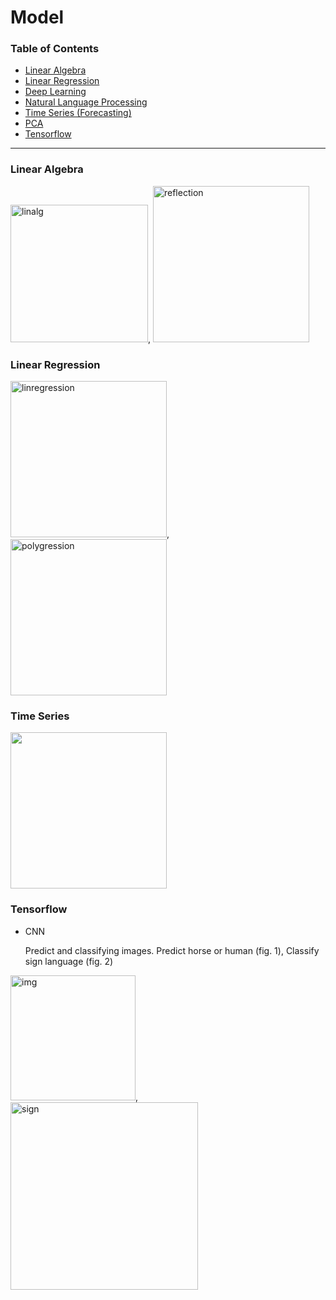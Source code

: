 # Model

### Table of Contents
- [Linear Algebra](https://github.com/clarentcelsia/PyML/tree/master/linearalg )
- [Linear Regression](https://github.com/clarentcelsia/PyML/tree/master/linregression )
- [Deep Learning](https://github.com/clarentcelsia/PyML/tree/master/deeplearning)
- [Natural Language Processing](https://github.com/clarentcelsia/PyML/tree/master/nlp)
- [Time Series (Forecasting)](https://github.com/clarentcelsia/PyML/tree/master/forecasting)
- [PCA](https://github.com/clarentcelsia/PyML/tree/master/pca)
- [Tensorflow](https://github.com/clarentcelsia/PyML/tree/master/tensorflow)

--------------

### Linear Algebra
<img src="https://user-images.githubusercontent.com/66846357/171807538-b4449070-55cc-41b4-96da-d077d156a5bf.png" alt="linalg" width=220/>,
<img src="https://user-images.githubusercontent.com/66846357/171807534-afedf3a3-400e-4c27-97b7-af64ad466c89.png" alt="reflection" width=250/>

### Linear Regression
<img src = "https://user-images.githubusercontent.com/66846357/171813767-b0dbce22-e4d9-4833-ab57-84a19a9b4b8b.png" alt="linregression" width=250 label="sds"/>,
<img src="https://user-images.githubusercontent.com/66846357/171813772-878b041f-504d-4dd5-ba2f-1c57440ff251.png" alt="polygression" width=250/>

### Time Series
<img src="https://user-images.githubusercontent.com/66846357/176993700-40fdbdca-005a-48fc-af4f-d91e941522fc.png" width=250>

### Tensorflow
- CNN

  Predict and classifying images. Predict horse or human (fig. 1), Classify sign language (fig. 2)

<img src="https://user-images.githubusercontent.com/66846357/185780083-dab7ae0f-453e-4f33-9555-561434d5c870.png" width=200 alt="img"/>,
<img src="https://user-images.githubusercontent.com/66846357/185827601-23da5fcf-a84c-47e8-b7a0-d05ac4a2465c.png" width=300 alt="sign"/>

